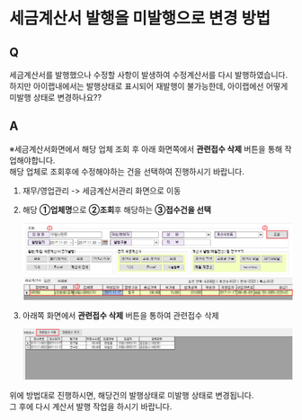 # 세금계산서 발행을 미발행으로 변경 방법

## Q

세금계산서를 발행했으나 수정할 사항이 발생하여 수정계산서를 다시 발행하였습니다.  
하지만 아이랩내에서는 발행상태로 표시되어 재발행이 불가능한데, 아이랩에선 어떻게 미발행 상태로 변경하나요??

## A

※세금계산서화면에서 해당 업체 조회 후 아래 화면쪽에서 **관련접수 삭제** 버튼을 통해 작업해야합니다.  
해당 업체로 조회후에 수정해야하는 건을 선택하여 진행하시기 바랍니다.

1. 재무/영업관리 -&gt; 세금계산서관리 화면으로 이동  
2. 해당 **①업체명**으로 **②조회**후 해당하는 **③접수건을 선택**  

   ![](../../.gitbook/assets/01%20%2813%29.png)

3. 아래쪽 화면에서 **관련접수 삭제** 버튼을 통하여 관련접수 삭제  

   ![](../../.gitbook/assets/02%20%2816%29.png)

위에 방법대로 진행하시면, 해당건의 발행상태로 미발행 상태로 변경됩니다.  
그 후에 다시 계산서 발행 작업을 하시기 바랍니다.

